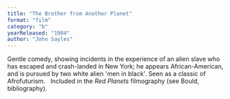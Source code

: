 ```yaml
---
title: "The Brother from Another Planet"
format: "film"
category: "b"
yearReleased: "1984"
author: "John Sayles"
---
```

Gentle comedy, showing incidents in the experience of an  alien slave who has escaped and crash-landed in New York; he appears  African-American, and is pursued by two white alien 'men in black'. Seen as a  classic of Afrofuturism.
 
Included in the _Red Planets_ filmography (see Bould, bibliography).
